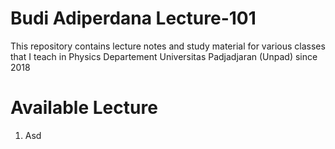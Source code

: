 # Budi Adiperdana Lecture-101

This repository contains lecture notes and study material for various classes that I teach in Physics Departement Universitas Padjadjaran (Unpad) since 2018

# Available Lecture
1. Asd

